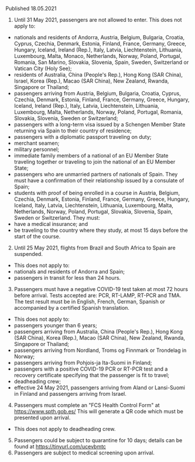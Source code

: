 Published 18.05.2021
1. Until 31 May 2021, passengers are not allowed to enter.
This does not apply to:
- nationals and residents of Andorra, Austria, Belgium, Bulgaria, Croatia, Cyprus, Czechia, Denmark, Estonia, Finland, France, Germany, Greece, Hungary, Iceland, Ireland (Rep.), Italy, Latvia, Liechtenstein, Lithuania, Luxembourg, Malta, Monaco, Netherlands, Norway, Poland, Portugal, Romania, San Marino, Slovakia, Slovenia, Spain, Sweden, Switzerland or Vatican City (Holy See);
- residents of Australia, China (People's Rep.), Hong Kong (SAR China), Israel, Korea (Rep.), Macao (SAR China), New Zealand, Rwanda, Singapore or Thailand;
- passengers arriving from Austria, Belgium, Bulgaria, Croatia, Cyprus, Czechia, Denmark, Estonia, Finland, France, Germany, Greece, Hungary, Iceland, Ireland (Rep.), Italy, Latvia, Liechtenstein, Lithuania, Luxembourg, Malta, Netherlands, Norway, Poland, Portugal, Romania, Slovakia, Slovenia, Sweden or Switzerland;
- passengers with a long-term visa issued by a Schengen Member State returning via Spain to their country of residence;
- passengers with a diplomatic passport traveling on duty;
- merchant seamen;
- military personnel;
- immediate family members of a national of an EU Member State traveling together or traveling to join the national of an EU Member State;
- passengers who are unmarried partners of nationals of Spain. They must have a confirmation of their relationship issued by a consulate of Spain;
- students with proof of being enrolled in a course in Austria, Belgium, Czechia, Denmark, Estonia, Finland, France, Germany, Greece, Hungary, Iceland, Italy, Latvia, Liechtenstein, Lithuania, Luxembourg, Malta, Netherlands, Norway, Poland, Portugal, Slovakia, Slovenia, Spain, Sweden or Switzerland. They must:
- have a medical insurance; and
- be traveling to the country where they study, at most 15 days before the start of the course.
2. Until 25 May 2021, flights from Brazil and South Africa to Spain are suspended. 
- This does not apply to:
- nationals and residents of Andorra and Spain;
- passengers in transit for less than 24 hours.
3. Passengers must have a negative COVID-19 test taken at most 72 hours before arrival. Tests accepted are: PCR, RT-LAMP, RT-PCR and TMA. The test result must be in English, French, German, Spanish or accompanied by a certified Spanish translation.
- This does not apply to:
- passengers younger than 6 years;
- passengers arriving from Australia, China (People's Rep.), Hong Kong (SAR China), Korea (Rep.), Macao (SAR China), New Zealand, Rwanda, Singapore or Thailand;
- passengers arriving from Nordland, Troms og Finnmark or Trondelag in Norway;
- passengers arriving from Pohjois-ja Ita-Suomi in Finland;
- passengers with a positive COVID-19 PCR or RT-PCR test and a recovery certificate specifying that the passenger is fit to travel;
- deadheading crew;
- effective 24 May 2021, passengers arriving from Aland or Lansi-Suomi in Finland and passengers arriving from Israel.
4. Passengers must complete an "FCS Health Control Form" at <a href="https://www.spth.gob.es/">https://www.spth.gob.es/</a> This will generate a QR code which must be presented upon arrival.
- This does not apply to deadheading crew.
5. Passengers could be subject to quarantine for 10 days; details can be found at <a href="https://tinyurl.com/ucevbmtc">https://tinyurl.com/ucevbmtc</a> 
6. Passengers are subject to medical screening upon arrival.

